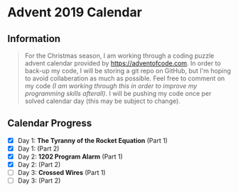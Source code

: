 # Advent 2019 Calendar
## Information
> For the Christmas season, I am working through a coding puzzle advent calendar provided by https://adventofcode.com.
> In order to back-up my code, I will be storing a git repo on GitHub, but I'm hoping to avoid collaberation as much as possible.
> Feel free to comment on my code *(I am working through this in order to improve my programming skills afterall)*.
> I will be pushing my code once per solved calendar day (this may be subject to change).

## Calendar Progress
* [x] Day 1: __The Tyranny of the Rocket Equation__ (Part 1)
* [x] Day 1: (Part 2)
* [x] Day 2: __1202 Program Alarm__ (Part 1)
* [x] Day 2: (Part 2)
* [ ] Day 3: __Crossed Wires__ (Part 1)
* [ ] Day 3: (Part 2)
